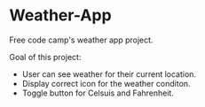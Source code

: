 # Weather-App
Free code camp's weather app project.

Goal of this project:
- User can see weather for their current location.
- Display correct icon for the weather conditon.
- Toggle button for Celsuis and Fahrenheit.
